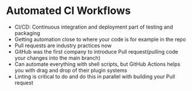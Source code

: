 # Automated CI Workflows
- CI/CD: Continuous integration and deployment part of testing and packaging 
- Getting automation close to where your code is for example in the repo
- Pull requests are industry practices now 
- GitHub was the first company to introduce Pull request(pulling code your changes into the main branch)
- Can automate everything with shell scripts, but GitHub Actions helps you with drag and drop of their plugin systems 
- Linting is critical to do and do this in parallel with building your Pull request 